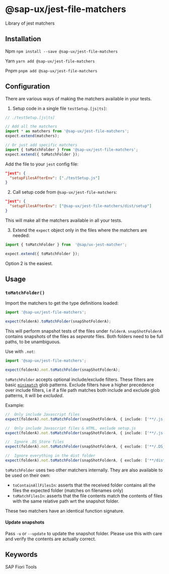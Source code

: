 # @sap-ux/jest-file-matchers

Library of jest matchers

## Installation
Npm
`npm install --save @sap-ux/jest-file-matchers`

Yarn
`yarn add @sap-ux/jest-file-matchers`

Pnpm
`pnpm add @sap-ux/jest-file-matchers`

## Configuration

There are various ways of making the matchers available in your tests.

1. Setup code in a single file `testSetup.[js|ts]`:
``` typescript
// ./testSetup.[js|ts]

// Add all the matchers
import * as matchers from '@sap-ux/jest-file-matchers';
expect.extend(matchers);

// Or just add specific matchers
import { toMatchFolder } from '@sap-ux/jest-file-matchers';
expect.extend({ toMatchFolder });
```
Add the file to your `jest` config file:
```json
"jest": {
  "setupFilesAfterEnv": ["./testSetup.js"]
}
```

2. Call setup code from `@sap-ux/jest-file-matchers`:
```json
"jest": {
  "setupFilesAfterEnv": ["@sap-ux/jest-file-matchers/dist/setup"]
}
```
This will make all the matchers available in all your tests.

3. Extend the `expect` object only in the files where the matchers are needed:
```typescript
import { toMatchFolder } from  '@sap/ux-jest-matcher';

expect.extend({ toMatchFolder });
```

Option 2 is the easiest.

## Usage
### `toMatchFolder()`
Import the matchers to get the type definitions loaded:
```typescript
import '@sap-ux/jest-file-matchers';

expect(folderA).toMatchFolder(snapShotFolderA);
```

This will perform snapshot tests of the files under `folderA`. `snapShotFolderA` contains snapshots of the files as _seperate_ files.
Both folders need to be full paths, to be unambiguous.

Use with `.not`:
```typescript
import '@sap-ux/jest-file-matchers';

expect(folderA).not.toMatchFolder(snapShotFolderA);
```

`toMatchFolder` accepts optional include/exclude filters. These filters are basic [`minimatch`](https://github.com/isaacs/minimatch) glob patterns. Exclude filters have a higher precedence over include filters, i.e if a file path matches both include and exclude glob patterns, it will be _excluded_.

Example:
```typescript
//  Only include Javascript files
expect(folderA).not.toMatchFolder(snapShotFolderA, { include: ['**/.js'] });

//  Only include Javascript files & HTML, exclude setup.js
expect(folderA).not.toMatchFolder(snapShotFolderA, { include: ['**/.js', '**.htm?(l)'], exclude: ['**/setup.js'] });

//  Ignore .DS_Store files
expect(folderA).not.toMatchFolder(snapShotFolderA, { exclude: ['**/.DS_Store'] });

//  Ignore everything in the dist folder
expect(folderA).not.toMatchFolder(snapShotFolderA, { exclude: ['**/dist/**'] });
```

`toMatchFolder` uses two other matchers internally. They are also available to be used on their own:
* `toContainAllFilesIn`: asserts that the received folder contains all the files the expected folder (matches on filenames only)
* `toMatchFilesIn`: asserts that the file contents match the contents of files with the same relative path wrt the snapshot folder.

These two matchers have an identical function signature.

#### Update snapshots

Pass `-u` or `--update` to update the snapshot folder. Please use this with care and verify the contents are actually correct.

## Keywords
SAP Fiori Tools
